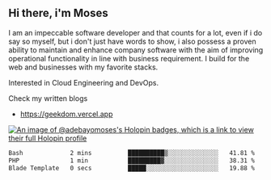 ## Hi there, i'm Moses

I am an impeccable software developer and that counts for a lot, even if i do say so myself, but i don't just have words to show, i also possess a proven ability to maintain and enhance company software with the aim of improving operational functionality in line with business requirement. I build for the web and businesses with my favorite stacks.

Interested in Cloud Engineering and DevOps.

Check my written blogs
- https://geekdom.vercel.app

[![An image of @adebayomoses's Holopin badges, which is a link to view their full Holopin profile](https://holopin.me/adebayomoses)](https://holopin.io/@adebayomoses)

<!--START_SECTION:waka-->

```txt
Bash             2 mins          ██████████▒░░░░░░░░░░░░░░   41.81 %
PHP              1 min           █████████▓░░░░░░░░░░░░░░░   38.31 %
Blade Template   0 secs          █████░░░░░░░░░░░░░░░░░░░░   19.88 %
```

<!--END_SECTION:waka-->
